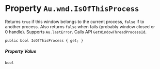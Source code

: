 # Property `Au.wnd.IsOfThisProcess`

Returns `true` if this window belongs to the current process, `false` if to another process. Also returns `false` when fails (probably window closed or 0 handle). Supports `Au.lastError`. Calls API `GetWindowThreadProcessId`.

```
public bool IsOfThisProcess { get; }
```

##### Property Value

`bool`